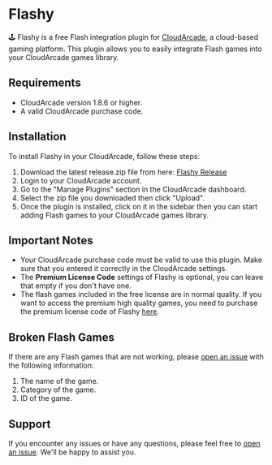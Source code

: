 # Flashy

🕹️ Flashy is a free Flash integration plugin for [CloudArcade](https://codecanyon.net/item/cloudarcade-html5-or-web-game-portal-cms/28567973), a cloud-based gaming platform. This plugin allows you to easily integrate Flash games into your CloudArcade games library.

## Requirements

- CloudArcade version 1.8.6 or higher.
- A valid CloudArcade purchase code.

## Installation

To install Flashy in your CloudArcade, follow these steps:

1. Download the latest release.zip file from here: [Flashy Release](https://github.com/plugmandev/flashy-plugin-cloudarcade/releases)
2. Login to your CloudArcade account.
3. Go to the "Manage Plugins" section in the CloudArcade dashboard.
4. Select the zip file you downloaded then click "Upload".
5. Once the plugin is installed, click on it in the sidebar then you can start adding Flash games to your CloudArcade games library.

## Important Notes

- Your CloudArcade purchase code must be valid to use this plugin. Make sure that you entered it correctly in the CloudArcade settings.
- The **Premium License Code** settings of Flashy is optional, you can leave that empty if you don't have one.
- The flash games included in the free license are in normal quality. If you want to access the premium high quality games, you need to purchase the premium license code of Flashy [here](https://www.buymeacoffee.com/plugman/e/237905).

## Broken Flash Games

If there are any Flash games that are not working, please [open an issue](https://github.com/plugmandev/flashy-plugin-cloudarcade/issues) with the following information:

1. The name of the game.
2. Category of the game.
3. ID of the game.

## Support

If you encounter any issues or have any questions, please feel free to [open an issue](https://github.com/plugmandev/flashy-plugin-cloudarcade/issues). We'll be happy to assist you.